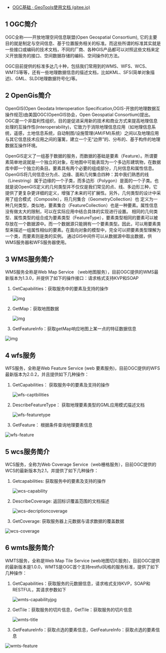 - [OGC基础 · GeoTools使用文档 (gitee.io)](http://shengshifeiyang.gitee.io/geotools-learning/ogc/)

## 1 OGC简介

 OGC全称——开放地理空间信息联盟(Open Geospatial Consortium), 它的主要目的就是制定与空间信息、基于位置服务相关的标准。而这些所谓的标准其实就是一些接口或编码的技术文档，不同的厂商、各种GIS产品都可以对照这些文档来定义开放服务的接口、空间数据存储的编码、空间操作的方法。

 OGC目前提供的标准多达几十种，包括我们常用到的WMS、WFS、WCS、WMTS等等，还有一些地理数据信息的描述文档，比如KML、SFS(简单对象描述)、GML、SLD(地理数据符号化)等。

## 2 OpenGis简介

 OpenGIS(Open Geodata Interoperation Specification,OGIS-开放的地理数据互操作规范)由美国OGC(OpenGIS协会，Open Geospatial Consortium)提出。OGC是一个非盈利性组织，目的是促进采用新的技术和商业方式来提高地理信息处理的互操作性(Interoperability)，它致力于消除地理信息应用（如地理信息系统，遥感，土地信息系统，自动制图/设施管理(AM/FM)系统）之间以及地理应用与其它信息技术应用之间的藩篱，建立一个无“边界”的、分布的、基于构件的地理数据互操作环境。

 OpenGIS定义了一组基于数据的服务，而数据的基础是要素（Feature）。所谓要素简单地说就是一个独立的对象，在地图中可能表现为一个多边形建筑物，在数据库中即一个独立的条目。要素具有两个必要的组成部分，几何信息和属性信息。OpenGIS将几何信息分为点、边缘、面和几何集合四种：其中我们熟悉的线（Linestring）属于边缘的一个子类，而多边形（Polygon）是面的一个子类。也就是说OpenGIS定义的几何类型并不仅仅是我们常见的点、线、多边形三种，它提供了更复杂更详细的定义，增强了未来的可扩展性。另外，几何类型的设计中采用了组合模式（Composite），将几何集合（GeometryCollection）也 定义为一种几何类型，类似地，要素集合（FeatureCollection）也是一种要素。属性信息没有做太大的限制，可以在实际应用中结合具体的实现进行设置。 相同的几何类型、属性类型的组合成为要素类型（FeatureType），要素类型相同的要素可以被存放在一个数据源中。而一个数据源只能拥有一个要素类型。因此，可以用要素类型来描述一组属性相似的要素。在面向对象的模型中，完全可以把要素类型理解为一个类，而要素则是类的实例。 通过GIS中间件可以从数据源中取出数据，供WMS服务器和WFS服务器使用。

## 3 WMS服务简介

 WMS服务全称是Web Map Service （web地图服务），目前OGC提供的WMS最新版本为1.3.0，并提供了如下的操作接口：请求格式支持KVP和SOAP

1. GetCapabilities：获取服务中的要素及支持的操作

   ![img](http://shengshifeiyang.gitee.io/geotools-learning/assets/capabilities.jpg)

2. GetMap：获取地图数据

   ![img](http://shengshifeiyang.gitee.io/geotools-learning/assets/map.jpg)

3. GetFeatureInfo：获取getMap响应地图上某一点的特征数据信息

![img](http://shengshifeiyang.gitee.io/geotools-learning/assets/featureinfo.jpg)

## 4 wfs服务

WFS服务，全称是Web Feature Service (web 要素服务)，目前OGC提供的WFS最新版本为2.0.2，并且提供如下几种操作：

1. GetCapabilities： 获取服务中的要素及支持的操作

   ![wfs-captbilities](http://shengshifeiyang.gitee.io/geotools-learning/assets/wfs-captbilities.jpg)

2. DescribeFeatureType： 获取地理要素类型的GML应用模式描述文档

   ![wfs-featuretype](http://shengshifeiyang.gitee.io/geotools-learning/assets/wfs-featuretype.jpg)

3. GetFeature： 根据条件查询地理要素信息

![wfs-feature](http://shengshifeiyang.gitee.io/geotools-learning/assets/wfs-feature.jpg)

## 5 wcs服务简介

WCS服务，全称为Web Coverage Service（web栅格服务），目前OGC提供的WCS的最新版本为2.1，并提供了如下几种操作：

1. Getcapabilities: 获取服务中的要素及支持的操作

   ![wcs-capability](http://shengshifeiyang.gitee.io/geotools-learning/assets/wcs-capability.jpg)

2. DescribeCoverage: 返回标识覆盖范围的文档描述

   ![wcs-decriptioncoverage](http://shengshifeiyang.gitee.io/geotools-learning/assets/wcs-decriptioncoverage.jpg)

3. GetCoverage: 获取服务器上元数据与请求数据的覆盖数据

![wcs-coverage](http://shengshifeiyang.gitee.io/geotools-learning/assets/wcs-coverage.jpg)

## 6 wmts服务简介

WMTS服务，全称是Web Map Tile Service (web地图切片服务)，目前OGC提供的最新版本是1.0.0，WMTS是OGC首个支持restful风格的服务标准，提供了如下几种操作：

1. GetCapabilities：获取服务的元数据信息，请求格式支持KVP，SOAP和RESTFUL，其请求参数如下

   ![wmts-capabilityjpg](http://shengshifeiyang.gitee.io/geotools-learning/assets/wmts-capabilityjpg.jpg)

2. GetTile：获取服务的切片信息，GetTile：获取服务的切片信息

   ![wmts-title](http://shengshifeiyang.gitee.io/geotools-learning/assets/wmts-title.jpg)

3. GetFeatureInfo：获取点选的要素信息，GetFeatureInfo：获取点选的要素信息

![wmts-feature](http://shengshifeiyang.gitee.io/geotools-learning/assets/wmts-feature.jpg)
